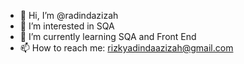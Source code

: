 - 👋 Hi, I’m @radindazizah
- 👀 I’m interested in SQA
- 🌱 I’m currently learning SQA and Front End
- 📫 How to reach me: rizkyadindaazizah@gmail.com


